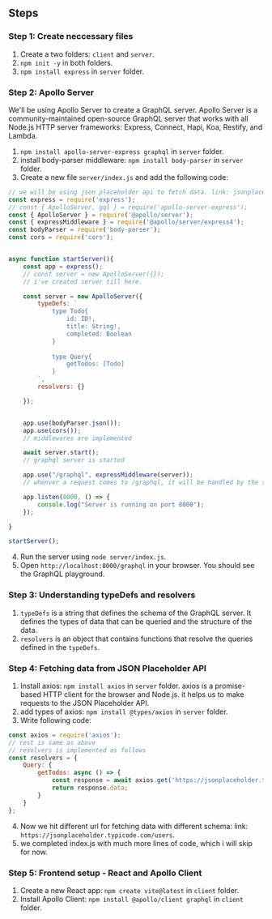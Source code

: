 
## Steps
### Step 1: Create neccessary files
1. Create a two folders: `client` and `server`.
2. `npm init -y` in both folders.
3. `npm install express` in `server` folder.

### Step 2: Apollo Server
We'll be using Apollo Server to create a GraphQL server. Apollo Server is a community-maintained open-source GraphQL server that works with all Node.js HTTP server frameworks: Express, Connect, Hapi, Koa, Restify, and Lambda.
1. `npm install apollo-server-express graphql` in `server` folder.
2. install body-parser middleware: `npm install body-parser` in `server` folder.
3. Create a new file `server/index.js` and add the following code:
```javascript
// we will be using json placeholder api to fetch data. link: jsonplaceholder.typicode.com/todos
const express = require('express');
// const { ApolloServer, gql } = require('apollo-server-express');
const { ApolloServer } = require('@apollo/server');
const { expressMiddleware } = require('@apollo/server/express4');
const bodyParser = require('body-parser');
const cors = require('cors');


async function startServer(){
    const app = express();
    // const server = new ApolloServer({});
    // i've created server till here.

    const server = new ApolloServer({
        typeDefs: `
            type Todo{
                id: ID!,
                title: String!,
                completed: Boolean
            }
            
            type Query{
                getTodos: [Todo]
            }
        `,
        resolvers: {}

    });


    app.use(bodyParser.json());
    app.use(cors());
    // middlewares are implemented

    await server.start();
    // graphql server is started

    app.use("/graphql", expressMiddleware(server));
    // whenver a request comes to /graphql, it will be handled by the server

    app.listen(8000, () => {
        console.log("Server is running on port 8000");
    });

}

startServer();
```
4. Run the server using `node server/index.js`.
5. Open `http://localhost:8000/graphql` in your browser. You should see the GraphQL playground.

### Step 3: Understanding typeDefs and resolvers
1. `typeDefs` is a string that defines the schema of the GraphQL server. It defines the types of data that can be queried and the structure of the data.
2. `resolvers` is an object that contains functions that resolve the queries defined in the `typeDefs`.


### Step 4: Fetching data from JSON Placeholder API
1. Install axios: `npm install axios` in `server` folder. axios is a promise-based HTTP client for the browser and Node.js. it helps us to make requests to the JSON Placeholder API.
2. add types of axios: `npm install @types/axios` in `server` folder.
3. Write following code:
```javascript
const axios = require('axios');
// rest is same as above
// resolvers is implemented as follows
const resolvers = {
    Query: {
        getTodos: async () => {
            const response = await axios.get('https://jsonplaceholder.typicode.com/todos');
            return response.data;
        }
    }
};
```
4. Now we hit different url for fetching data with different schema: link: `https://jsonplaceholder.typicode.com/users`.
5. we completed index.js with much more lines of code, which i will skip for now.

### Step 5: Frontend setup - React and Apollo Client
1. Create a new React app: `npm create vite@latest` in `client` folder.
2. Install Apollo Client: `npm install @apollo/client graphql` in `client` folder.
